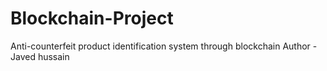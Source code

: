 # Blockchain-Project
Anti-counterfeit product identification system through blockchain
Author - Javed hussain
